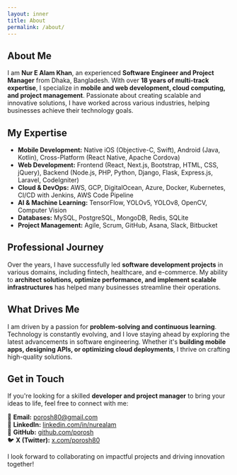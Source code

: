 ```yaml
---
layout: inner
title: About
permalink: /about/
---
```


## About Me

I am **Nur E Alam Khan**, an experienced **Software Engineer and Project Manager** from Dhaka, Bangladesh. With over **18 years of multi-track expertise**, I specialize in **mobile and web development, cloud computing, and project management**. Passionate about creating scalable and innovative solutions, I have worked across various industries, helping businesses achieve their technology goals.

## My Expertise

- **Mobile Development:** Native iOS (Objective-C, Swift), Android (Java, Kotlin), Cross-Platform (React Native, Apache Cordova)
- **Web Development:** Frontend (React, Next.js, Bootstrap, HTML, CSS, jQuery), Backend (Node.js, PHP, Python, Django, Flask, Express.js, Laravel, CodeIgniter)
- **Cloud & DevOps:** AWS, GCP, DigitalOcean, Azure, Docker, Kubernetes, CI/CD with Jenkins, AWS Code Pipeline
- **AI & Machine Learning:** TensorFlow, YOLOv5, YOLOv8, OpenCV, Computer Vision
- **Databases:** MySQL, PostgreSQL, MongoDB, Redis, SQLite
- **Project Management:** Agile, Scrum, GitHub, Asana, Slack, Bitbucket

## Professional Journey

Over the years, I have successfully led **software development projects** in various domains, including fintech, healthcare, and e-commerce. My ability to **architect solutions, optimize performance, and implement scalable infrastructures** has helped many businesses streamline their operations.

## What Drives Me

I am driven by a passion for **problem-solving and continuous learning**. Technology is constantly evolving, and I love staying ahead by exploring the latest advancements in software engineering. Whether it's **building mobile apps, designing APIs, or optimizing cloud deployments**, I thrive on crafting high-quality solutions.

## Get in Touch

If you're looking for a skilled **developer and project manager** to bring your ideas to life, feel free to connect with me:

📧 **Email:** porosh80@gmail.com  
🔗 **LinkedIn:** [linkedin.com/in/nurealam](https://linkedin.com/in/nurealam)  
📂 **GitHub:** [github.com/porosh](https://github.com/porosh)  
🐦 **X (Twitter):** [x.com/porosh80](https://x.com/porosh80)

I look forward to collaborating on impactful projects and driving innovation together!
